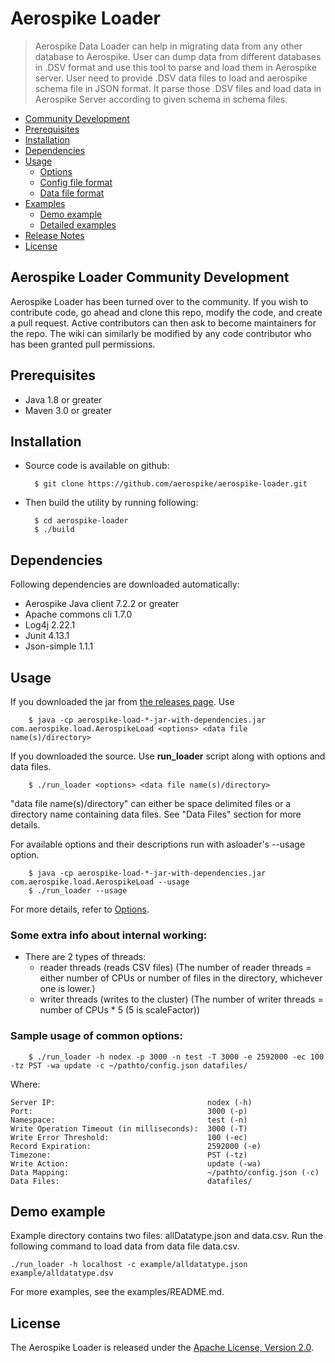 # Aerospike Loader
> Aerospike Data Loader can help in migrating data from any other database to
> Aerospike. User can dump data from different databases in .DSV format and use
> this tool to parse and load them in Aerospike server. User need to provide
> .DSV data files to load and aerospike schema file in JSON format. It parse
> those .DSV files and load data in Aerospike Server according to given schema
> in schema files.

- [Community Development](#CommunityDevelopment)
- [Prerequisites](#Prerequisites)
- [Installation](#Installation)
- [Dependencies](#Dependencies)
- [Usage](#Usage)
    - [Options](doc/options.md)
    - [Config file format](doc/configformat.md)
    - [Data file format](doc/datafileformat.md)
- [Examples](doc/examples.md)
    - [Demo example](#demoexample)
    - [Detailed examples](doc/examples.md)
- [Release Notes](doc/releasenotes.md)
- [License](#License)

<a name="CommunityDevelopment"></a>
## Aerospike Loader Community Development
Aerospike Loader has been turned over to the community. If you wish to contribute code, go ahead and clone this repo, modify the code, and create a pull request.
Active contributors can then ask to become maintainers for the repo. The wiki can similarly be modified by any code contributor who has been granted pull permissions.


<a name="Prerequisites"></a>
## Prerequisites
* Java 1.8 or greater
* Maven 3.0 or greater

<a name="Installation"></a>
## Installation
* Source code is available on github:

        $ git clone https://github.com/aerospike/aerospike-loader.git

* Then build the utility by running following:

        $ cd aerospike-loader
        $ ./build

<a name="Dependencies"></a>
## Dependencies
Following dependencies are downloaded automatically:
* Aerospike Java client 7.2.2 or greater
* Apache commons cli 1.7.0
* Log4j 2.22.1
* Junit 4.13.1
* Json-simple 1.1.1

<a name="Usage"></a>
## Usage

If you downloaded the jar from [the releases page](https://github.com/aerospike/aerospike-loader/releases). Use

        $ java -cp aerospike-load-*-jar-with-dependencies.jar com.aerospike.load.AerospikeLoad <options> <data file name(s)/directory>

If you downloaded the source. Use **run_loader** script along with options and data files.  
    
        $ ./run_loader <options> <data file name(s)/directory>

"data file name(s)/directory" can either be space delimited files or a directory name containing data files. See "Data Files" section for more details.

For available options and their descriptions run with asloader's --usage option.

        $ java -cp aerospike-load-*-jar-with-dependencies.jar com.aerospike.load.AerospikeLoad --usage
        $ ./run_loader --usage

For more details, refer to [Options](https://aerospike.com/docs/tools/asloader/options).

### Some extra info about internal working:

* There are 2 types of threads:
    * reader threads (reads CSV files) (The number of reader threads = either number of CPUs or number of files in the directory, whichever one is lower.)
    * writer threads (writes to the cluster) (The number of writer threads = number of CPUs * 5 (5 is scaleFactor))

### Sample usage of common options:

        $ ./run_loader -h nodex -p 3000 -n test -T 3000 -e 2592000 -ec 100 -tz PST -wa update -c ~/pathto/config.json datafiles/

Where:

```
Server IP:                                  nodex (-h)
Port:                                       3000 (-p)
Namespace:                                  test (-n) 
Write Operation Timeout (in milliseconds):  3000 (-T)
Write Error Threshold:                      100 (-ec)
Record Expiration:                          2592000 (-e)
Timezone:                                   PST (-tz)
Write Action:                               update (-wa) 
Data Mapping:                               ~/pathto/config.json (-c)
Data Files:                                 datafiles/
```

<a name="demoexample"></a>
## Demo example
Example directory contains two files: allDatatype.json and data.csv. Run the following command to load data from data file data.csv.

    ./run_loader -h localhost -c example/alldatatype.json example/alldatatype.dsv

For more examples, see the examples/README.md.

<a name="License"></a>
## License
The Aerospike Loader is released under the [Apache License, Version 2.0](LICENSE).

